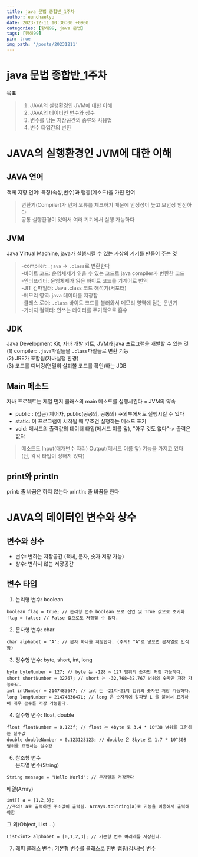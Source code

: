 ```yaml
---
title: java 문법 종합반_1주차
author: eunchaelyu
date: 2023-12-11 10:30:00 +0900
categories: [항해99, java 문법]
tags: [항해99]
pin: true
img_path: '/posts/20231211'
---
```


# java 문법 종합반_1주차    
  목표
> 1. JAVA의 실행환경인 JVM에 대한 이해  
> 2. JAVA의 데이터인 변수와 상수  
> 3. 변수를 담는 저장공간의 종류와 사용법  
> 4. 변수 타입간의 변환  

# JAVA의 실행환경인 JVM에 대한 이해      
## JAVA 언어  
  객체 지향 언어: 특징(속성,변수)과 행동(메소드)을 가진 언어      
> 변환기(Compiler)가 먼저 오류를 체크하기 때문에 안정성이 높고 보안상 안전하다    
> 공통 실행환경이 있어서 여러 기기에서 실행 가능하다    

## JVM
  Java Virtual Machine, java가 실행시킬 수 있는 가상의 기기를 만들어 주는 것  
> -compiler:  ``.java`` -> ``.class``로 변환한다  
> -바이트 코드: 운영체제가 읽을 수 있는 코드로 java compiler가 변환한 코드  
> -인터프리터: 운영체제가 읽은 바이트 코드를 기계어로 번역  
> -JIT 컴파일러: Java .class 코드 해석기(서포터)  
> -메모리 영역: java 데이터를 저장함  
> -클래스 로더: ``.class`` 바이트 코드를 불러와서 메모리 영역에 담는 운반기  
> -가비지 컬렉터: 안쓰는 데이터를 주기적으로 흡수  

## JDK
  Java Development Kit, 자바 개발 키트, JVM과 java 프로그램을 개발할 수 있는 것  
(1) compiler: ``.java``파일들을 ``.class``파일들로 변환 기능  
(2) JRE가 포함됨(자바실행 환경)  
(3) 코드를 디버깅(면밀히 살펴볼 코드를 확인)하는 JDB

## Main 메소드  
  자바 프로젝트는 제일 먼저 클래스의 main 메소드를 실행시킨다 = JVM의 약속  

- public : (접근) 제어자, public(공공의, 공통의) ->외부에서도 실행시킬 수 있다    
- static: 이 프로그램이 시작될 때 무조건 실행하는 메소드 표기  
- void: 메서드의 출력값의 데이터 타입(메서드 이름 앞), "아무 것도 없다"-> 출력은 없다  

> 메소드도 Input(매개변수 자리) Output(메서드 이름 앞) 기능을 가지고 있다 (단, 각각 타입이 정해져 있다)  

## print와 println
print: 줄 바꿈은 하지 않는다
println: 줄 바꿈을 한다

# JAVA의 데이터인 변수와 상수
## 변수와 상수
- 변수: 변하는 저장공간 (객체, 문자, 숫자 저장 가능)
- 상수: 변하지 않는 저장공간

## 변수 타입
1. 논리형 변수: boolean   
```
boolean flag = true; // 논리형 변수 boolean 으로 선언 및 True 값으로 초기화
flag = false; // False 값으로도 저장할 수 있다.
``` 
2. 문자형 변수: char
```
char alphabet = 'A'; // 문자 하나를 저장한다. (주의! "A"로 넣으면 문자열로 인식함)
```
3. 정수형 변수: byte, short, int, long
```
byte byteNumber = 127; // byte 는 -128 ~ 127 범위의 숫자만 저장 가능하다.
short shortNumber = 32767; // short 는 -32,768~32,767 범위의 숫자만 저장 가능하다.
int intNumber = 2147483647; // int 는 -21억~21억 범위의 숫자만 저장 가능하다.
long longNumber = 2147483647L; // long 은 숫자뒤에 알파벳 L 을 붙여서 표기하며 매우 큰수를 저장 가능한다.
```
4. 실수형 변수: float, double
```
float floatNumber = 0.123f; // float 는 4byte 로 3.4 * 10^38 범위를 표현하는 실수값
double doubleNumber = 0.123123123; // double 은 8byte 로 1.7 * 10^308 범위를 표현하는 실수값
```
6. 참조형 변수    
문자열 변수(String)    
```
String message = "Hello World"; // 문자열을 저장한다
```

배열(Array)
```
int[] a = {1,2,3};
//주의! a로 출력하면 주소값이 출력됨. Arrays.toString(a)로 기능을 이용해서 출력해야함
```

그 외(Object, List …)  
```
List<int> alphabet = [0,1,2,3]; // 기본형 변수 여러개를 저장한다.
```

7. 래퍼 클래스 변수: 기본형 변수를 클래스로 한번 랩핑(감싸는) 변수        



 
